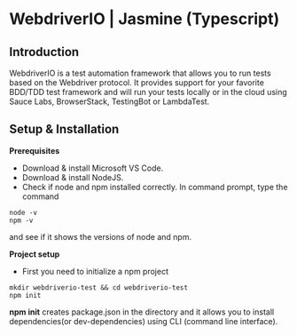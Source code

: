 # WebdriverIO | Jasmine (Typescript)


## Introduction
WebdriverIO is a test automation framework that allows you to run tests based on the Webdriver protocol. It provides support for your favorite BDD/TDD test framework and will run your tests locally or in the cloud using Sauce Labs, BrowserStack, TestingBot or LambdaTest.


## Setup & Installation

**Prerequisites**

* Download & install Microsoft VS Code.
* Download & install NodeJS.
* Check if node and npm installed correctly.
In command prompt, type the command
```
node -v
npm -v
```
and see if it shows the versions of node and npm.

**Project setup**
 
* First you need to initialize a npm project
```
mkdir webdriverio-test && cd webdriverio-test
npm init
```
**npm init** creates package.json in the directory and it allows you to install dependencies(or dev-dependencies) using CLI (command line interface).
